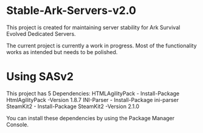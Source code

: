 # Stable-Ark-Servers-v2.0
This project is created for maintaining server stability for Ark Survival Evolved Dedicated Servers.

The current project is currently a work in progress. Most of the functionality works as intended but needs to be polished.

# Using SASv2

This project has 5 Dependencies:
HTMLAgilityPack - Install-Package HtmlAgilityPack -Version 1.8.7
INI-Parser - Install-Package ini-parser
SteamKit2 - Install-Package SteamKit2 -Version 2.1.0

You can install these dependencies by using the Package Manager Console.

